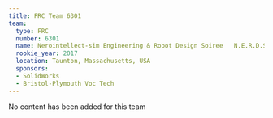 ```yaml
---
title: FRC Team 6301
team:
  type: FRC
  number: 6301
  name: Nerointellect-sim Engineering & Robot Design Soiree   N.E.R.D.S.
  rookie_year: 2017
  location: Taunton, Massachusetts, USA
  sponsors:
  - SolidWorks
  - Bristol-Plymouth Voc Tech
---
```


No content has been added for this team